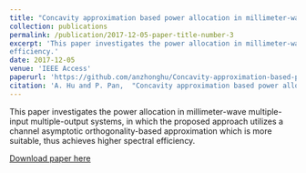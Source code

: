 ```yaml
---
title: "Concavity approximation based power allocation in millimeter-wave MIMO systems"
collection: publications
permalink: /publication/2017-12-05-paper-title-number-3
excerpt: 'This paper investigates the power allocation in millimeter-wave multiple-input multiple-output systems, in which the proposed approach utilizes a channel asymptotic orthogonality-based approximation which is more suitable, thus achieves higher spectral
efficiency.'
date: 2017-12-05
venue: 'IEEE Access'
paperurl: 'https://github.com/anzhonghu/Concavity-approximation-based-power-allocation-in-millimeter-wave-MIMO-systems'
citation: 'A. Hu and P. Pan,  "Concavity approximation based power allocation in millimeter-wave MIMO systems," <i>IEEE Access</i>, vol. 5, pp. 25731-25740, Dec. 2017.'
---
```

This paper investigates the power allocation in millimeter-wave multiple-input multiple-output systems, in which the proposed approach utilizes a channel asymptotic orthogonality-based approximation which is more suitable, thus achieves higher spectral
efficiency.

[Download paper here](https://github.com/anzhonghu/Concavity-approximation-based-power-allocation-in-millimeter-wave-MIMO-systems)
